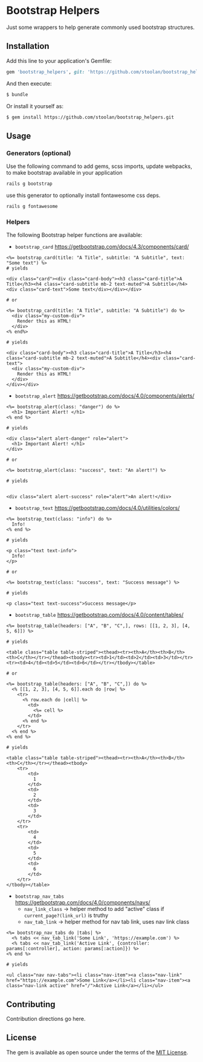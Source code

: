 # Bootstrap Helpers
Just some wrappers to help generate commonly used bootstrap structures.

## Installation
Add this line to your application's Gemfile:

```ruby
gem 'bootstrap_helpers', git: 'https://github.com/stoolan/bootstrap_helpers.git'
```

And then execute:
```bash
$ bundle
```

Or install it yourself as:
```bash
$ gem install https://github.com/stoolan/bootstrap_helpers.git
```

## Usage

### Generators (optional)

Use the following command to add gems, scss imports, update webpacks, to make bootstrap available in your application

```bash
rails g bootstrap
```

use this generator to optionally install fontawesome css deps.

```bash
rails g fontawesome
```

### Helpers

The following Bootstrap helper functions are available:

* `bootstrap_card`
https://getbootstrap.com/docs/4.3/components/card/

```erb
<%= bootstrap_card(title: "A Title", subtitle: "A Subtitle", text: "Some text") %>
# yields

<div class="card"><div class="card-body"><h3 class="card-title">A Title</h3><h4 class="card-subtitle mb-2 text-muted">A Subtitle</h4><div class="card-text">Some text</div></div></div>

# or

<%= bootstrap_card(title: "A Title", subtitle: "A Subtitle") do %>
  <div class="my-custom-div">
    Render this as HTML!
  </div>
<% end%>

# yields

<div class="card-body"><h3 class="card-title">A Title</h3><h4 class="card-subtitle mb-2 text-muted">A Subtitle</h4><div class="card-text">
  <div class="my-custom-div">
    Render this as HTML!
  </div>
</div></div>
```

* `bootstrap_alert`
https://getbootstrap.com/docs/4.0/components/alerts/

```erb
<%= bootstrap_alert(class: "danger") do %>
  <h1> Important Alert! </h1>
<% end %>

# yields

<div class="alert alert-danger" role="alert">
  <h1> Important Alert! </h1>
</div>

# or

<%= bootstrap_alert(class: "success", text: "An alert!") %>

# yields


<div class="alert alert-success" role="alert">An alert!</div>
```

* `bootstrap_text`
https://getbootstrap.com/docs/4.0/utilities/colors/

```erb
<%= bootstrap_text(class: "info") do %>
  Info!
<% end %>

# yields

<p class="text text-info">
  Info!
</p>

# or

<%= bootstrap_text(class: "success", text: "Success message") %>

# yields

<p class="text text-success">Success message</p>

```

* `bootstrap_table`
https://getbootstrap.com/docs/4.0/content/tables/

```erb
<%= bootstrap_table(headers: ["A", "B", "C",], rows: [[1, 2, 3], [4, 5, 6]]) %>

# yields

<table class="table table-striped"><thead><tr><th>A</th><th>B</th><th>C</th></tr></thead><tbody><tr><td>1</td><td>2</td><td>3</td></tr><tr><td>4</td><td>5</td><td>6</td></tr></tbody></table>

# or

<%= bootstrap_table(headers: ["A", "B", "C",]) do %>
  <% [[1, 2, 3], [4, 5, 6]].each do |row| %>
    <tr>
      <% row.each do |cell| %>
        <td>
          <%= cell %>
        </td>
      <% end %>
    </tr>
  <% end %>
<% end %>

# yields

<table class="table table-striped"><thead><tr><th>A</th><th>B</th><th>C</th></tr></thead><tbody>
    <tr>
        <td>
          1
        </td>
        <td>
          2
        </td>
        <td>
          3
        </td>
    </tr>
    <tr>
        <td>
          4
        </td>
        <td>
          5
        </td>
        <td>
          6
        </td>
    </tr>
</tbody></table>
```

* `bootstrap_nav_tabs`
https://getbootstrap.com/docs/4.0/components/navs/
  * `nav_link_class` -> helper method to add "active" class if `current_page?(link_url)` is truthy
  * `nav_tab_link` -> helper method for nav tab link, uses nav link class

```erb
<%= bootstrap_nav_tabs do |tabs| %>
  <% tabs << nav_tab_link('Some Link', 'https://example.com') %>
  <% tabs << nav_tab_link('Active Link', {controller: params[:controller], action: params[:action]}) %>
<% end %>

# yields

<ul class="nav nav-tabs"><li class="nav-item"><a class="nav-link" href="https://example.com">Some Link</a></li><li class="nav-item"><a class="nav-link active" href="/">Active Link</a></li></ul>
```

## Contributing
Contribution directions go here.

## License
The gem is available as open source under the terms of the [MIT License](https://opensource.org/licenses/MIT).
